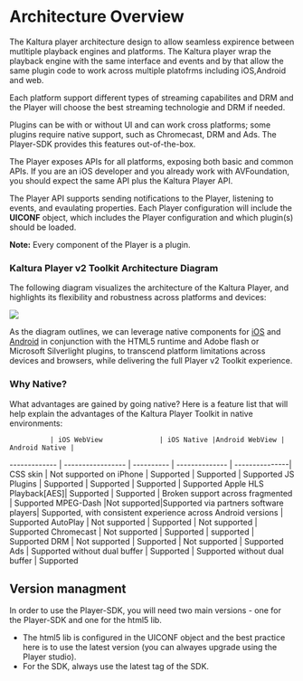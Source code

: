 # Architecture Overview

The Kaltura player architecture design to allow seamless expirence between mutltiple playback engines and platforms.  The Kaltura player wrap the playback engine with the same interface and events and by that allow the same plugin code to work across multiple platofrms including iOS,Android and web. 

Each platform support different types of streaming capabilites and DRM and the Player will choose the best streaming technologie and DRM if needed.  

Plugins can be with or without UI and can work cross platforms; some plugins require native support, such as Chromecast, DRM and Ads.
The Player-SDK provides this features out-of-the-box.

The Player exposes APIs for all platforms, exposing both basic and common APIs. If you are an iOS developer and you already work with AVFoundation, you should expect the same API plus the Kaltura Player API. 

The Player API supports sending notifications to the Player, listening to events, and evaulating properties. Each Player configuration will include the **UICONF** object, which includes the Player configuration and which plugin(s) should be loaded.

**Note:** Every component of the Player is a plugin.  

### Kaltura Player v2 Toolkit Architecture Diagram

The following diagram visualizes the architecture of the Kaltura Player, and highlights its flexibility and robustness across platforms and devices: 

![](https://knowledge.kaltura.com/sites/default/files/styles/large/public/kaltura-player-toolkit.png)

As the diagram outlines, we can leverage native components for [iOS](https://github.com/kaltura/player-sdk-native-ios/) and [Android](https://github.com/kaltura/player-sdk-native-android) in conjunction with the HTML5 runtime and Adobe flash or Microsoft Silverlight plugins, to transcend platform limitations across devices and browsers, while delivering the full Player v2 Toolkit experience. 

### Why Native?
What advantages are gained by going native? Here is a feature list that will help explain the advantages of the Kaltura Player Toolkit in native environments:

              | iOS WebView              | iOS Native |Android WebView | Android Native |
------------- | -----------------        | ---------- | -------------- | ---------------|
CSS skin      | Not supported on iPhone  | Supported  | Supported | Supported
JS Plugins    | Supported                | Supported  | Supported | Supported
Apple HLS Playback[AES]| Supported            | Supported  | Broken support across fragmented | Supported
MPEG-Dash     |Not supported|Supported via partners software players| Supported, with consistent experience across Android versions | Supported
AutoPlay     | Not supported  | Supported  | Not supported  | Supported
Chromecast     | Not supported  | Supported  | supported  | Supported
DRM     | Not supported  | Supported  | Not supported  | Supported
Ads     | Supported without dual buffer | Supported  | Supported without dual buffer   | Supported


## Version managment
In order to use the Player-SDK, you will need two main versions - one for the Player-SDK and one for the html5 lib.
* The html5 lib is configured in the UICONF object and the best practice here is to use the latest version (you can alwayes upgrade using the Player studio). 
* For the SDK, always use the latest tag of the SDK.




